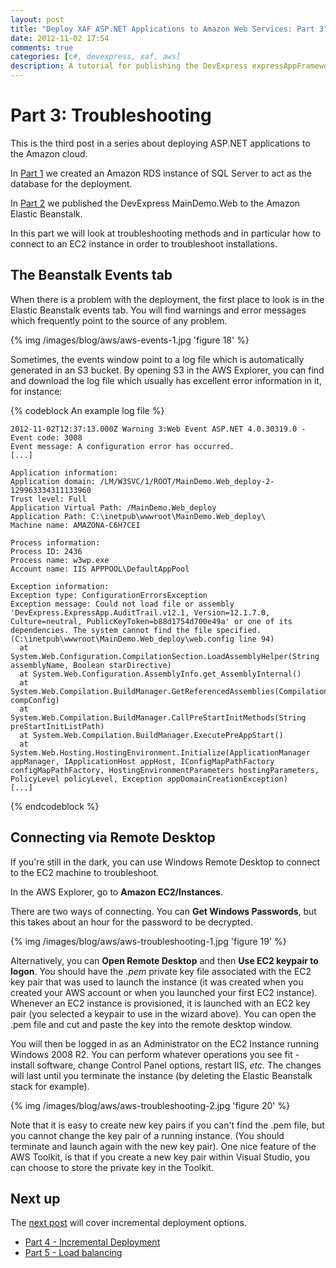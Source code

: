 ```yaml
---
layout: post
title: "Deploy XAF ASP.NET Applications to Amazon Web Services: Part 3"
date: 2012-11-02 17:54
comments: true
categories: [c#, devexpress, xaf, aws]
description: A tutorial for publishing the DevExpress expressAppFramework MainDemo to Amazon Web Services. This part covers troubleshooting.
---
```

# Part 3: Troubleshooting #

This is the third post in a series about deploying ASP.NET applications to the Amazon cloud. 

In [Part 1](/deploy-xaf-asp-dot-net-applications-to-amazon-web-services-part-1-putting-the-database-in-the-cloud/) we created an Amazon RDS instance of SQL Server to act as the database for the deployment. 

In [Part 2](/deploy-xaf-asp-dot-net-applications-to-amazon-web-services-part-2-publishing-maindemo/) we published the DevExpress MainDemo.Web to the Amazon Elastic Beanstalk.

In this part we will look at troubleshooting methods and in particular how to connect to an EC2 instance in order to troubleshoot installations.

## The Beanstalk Events tab ##

When there is a problem with the deployment, the first place to look is in the Elastic Beanstalk events tab. You will find warnings and error messages which frequently point to the source of any problem.

{% img /images/blog/aws/aws-events-1.jpg 'figure 18' %}

Sometimes, the events window point to a log file which is automatically generated in an S3 bucket. By opening S3 in the AWS Explorer, you can find and download the log file which usually has excellent error information in it, for instance:

{% codeblock An example log file %}

    2012-11-02T12:37:13.000Z Warning 3:Web Event ASP.NET 4.0.30319.0 - Event code: 3008
    Event message: A configuration error has occurred.
    [...]

    Application information:
    Application domain: /LM/W3SVC/1/ROOT/MainDemo.Web_deploy-2-129963334311133960
    Trust level: Full
    Application Virtual Path: /MainDemo.Web_deploy
    Application Path: C:\inetpub\wwwroot\MainDemo.Web_deploy\
    Machine name: AMAZONA-C6H7CEI

    Process information:
    Process ID: 2436
    Process name: w3wp.exe
    Account name: IIS APPPOOL\DefaultAppPool

    Exception information:
    Exception type: ConfigurationErrorsException
    Exception message: Could not load file or assembly 'DevExpress.ExpressApp.AuditTrail.v12.1, Version=12.1.7.0, Culture=neutral, PublicKeyToken=b88d1754d700e49a' or one of its dependencies. The system cannot find the file specified. (C:\inetpub\wwwroot\MainDemo.Web_deploy\web.config line 94)
      at System.Web.Configuration.CompilationSection.LoadAssemblyHelper(String assemblyName, Boolean starDirective)
      at System.Web.Configuration.AssemblyInfo.get_AssemblyInternal()
      at System.Web.Compilation.BuildManager.GetReferencedAssemblies(CompilationSection compConfig)
      at System.Web.Compilation.BuildManager.CallPreStartInitMethods(String preStartInitListPath)
      at System.Web.Compilation.BuildManager.ExecutePreAppStart()
      at System.Web.Hosting.HostingEnvironment.Initialize(ApplicationManager appManager, IApplicationHost appHost, IConfigMapPathFactory configMapPathFactory, HostingEnvironmentParameters hostingParameters, PolicyLevel policyLevel, Exception appDomainCreationException)
    [...]
    
{% endcodeblock %}

## Connecting via Remote Desktop ##

If you're still in the dark, you can use Windows Remote Desktop to connect to the EC2 machine to troubleshoot.

In the AWS Explorer, go to **Amazon EC2/Instances**. 

There are two ways of connecting. You can **Get Windows Passwords**, but this takes about an hour for the password to be decrypted. 

{% img /images/blog/aws/aws-troubleshooting-1.jpg 'figure 19' %}

Alternatively, you can **Open Remote Desktop** and then **Use EC2 keypair to logon**. You should have the _.pem_ private key file associated with the EC2 key pair that was used to launch the instance (it was created when you created your AWS account or when you launched your first EC2 instance). Whenever an EC2 instance is provisioned, it is launched with an EC2 key pair (you selected a keypair to use in the wizard above). You can open the .pem file and cut and paste the key into the remote desktop window.

You will then be logged in as an Administrator on the EC2 Instance running Windows 2008 R2. You can perform whatever operations you see fit - install software, change Control Panel options, restart IIS, _etc._ The changes will last until you terminate the instance (by deleting the Elastic Beanstalk stack for example).

{% img /images/blog/aws/aws-troubleshooting-2.jpg 'figure 20' %}

Note that it is easy to create new key pairs if you can't find the .pem file, but you cannot change the key pair of a running instance. (You should terminate and launch again with the new key pair). One nice feature of the AWS Toolkit, is that if you create a new key pair within Visual Studio, you can choose to store the private key in the Toolkit.

## Next up ##

The [next post](/deploy-xaf-asp-dot-net-applications-to-amazon-web-services-part-4-incremental-deployment/) will cover incremental deployment options.

* [Part 4 - Incremental Deployment](/deploy-xaf-asp-dot-net-applications-to-amazon-web-services-part-4-incremental-deployment/)
* [Part 5 - Load balancing](/deploy-xaf-asp-dot-net-applications-to-amazon-web-services-part-5-load-balancing/)
